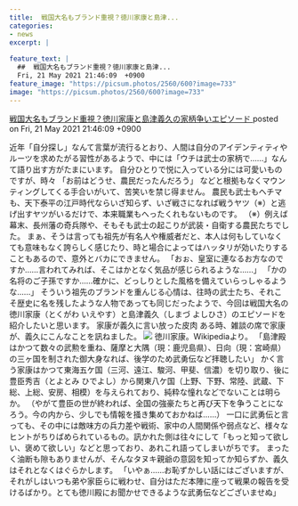 ```yaml
---
title:  戦国大名もブランド重視？徳川家康と島津...
categories:
- news
excerpt: |
  
feature_text: |
  ##  戦国大名もブランド重視？徳川家康と島津...
  Fri, 21 May 2021 21:46:09  +0900
feature_image: "https://picsum.photos/2560/600?image=733"
image: "https://picsum.photos/2560/600?image=733"
---
```


[ 戦国大名もブランド重視？徳川家康と島津義久の家柄争いエピソード  ](https://rosie.5ch.net/test/read.cgi/liveplus/1621601169/)
posted on Fri, 21 May 2021 21:46:09  +0900

<!--more-->

近年「自分探し」なんて言葉が流行るとおり、人間は自分のアイデンティティやルーツを求めたがる習性があるようで、中には「ウチは武士の家柄で……」なんて語り出す方がたまにいます。 自分ひとりで悦に入っている分には可愛いものですが、時々 「お前はどうせ、農民だったんだろう」 などと根拠もなくマウンティングしてくる手合いがいて、苦笑いを禁じ得ません。 農民も武士もヘチマも、天下泰平の江戸時代ならいざ知らず、いざ戦さになれば戦うヤツ（※）と逃げ出すヤツがいるだけで、本来職業もへったくれもないものです。 （※）例えば幕末、長州藩の奇兵隊や、そもそも武士の起こりが武装・自衛する農民たちでした。 まぁ、そうは言っても祖先が有名人や権威者だと、本人は何もしていなくても意味もなく誇らしく感じたり、時と場合によってはハッタリが効いたりすることもあるので、意外とバカにできません。 「おぉ、皇室に連なるお方なのですか……言われてみれば、そこはかとなく気品が感じられるような……」 「かの名将のご子孫ですか……確かに、どっしりとした風格を備えていらっしゃるような……」 そういう祖先のブランドを重んじる心情は、往時の武士たち、それこそ歴史に名を残したような人物であっても同じだったようで、今回は戦国大名の徳川家康（とくがわ いえやす）と島津義久（しまづ よしひさ）のエピソードを紹介したいと思います。 家康が義久に言い放った皮肉 ある時、雑談の席で家康が、義久にこんなことを訊ねました。 ![](https://mag.japaaan.com/wp-content/uploads/2021/05/27f1c288056087fd50dacdad6cfb72d9.png) 徳川家康。Wikipediaより。 「島津殿はかつて数々の武勲を重ね、薩摩と大隅（現：鹿児島県）、日向（現：宮崎県）の三ヶ国を制された御大身なれば、後学のため武勇伝など拝聴したい」 かく言う家康はかつて東海五ケ国（三河、遠江、駿河、甲斐、信濃）を切り取り、後に豊臣秀吉（とよとみ ひでよし）から関東八ケ国（上野、下野、常陸、武蔵、下総、上総、安房、相模）を与えられており、純粋な憧れなどでないことは明らか。 （やがて豊臣の世が終われば、全国の強豪たちと再び天下を争うことになろう。今の内から、少しでも情報を掻き集めておかねば……） 一口に武勇伝と言っても、その中には敵味方の兵力差や戦術、家中の人間関係や弱点など、様々なヒントがちりばめられているもの。訊かれた側は往々にして「もっと知って欲しい、褒めて欲しい」などと思っており、あれこれ語ってしまいがちです。 まったく油断も隙もありませんが、そんなタヌキ親爺の意図を知ってか知らずか、義久はそれとなくはぐらかします。 「いやぁ……お恥ずかしい話にはございますが、それがしはいつも弟や家臣らに戦わせ、自分はただ本陣に座って戦果の報告を受けるばかり。とても徳川殿にお聞かせできるような武勇伝などございませぬ」
